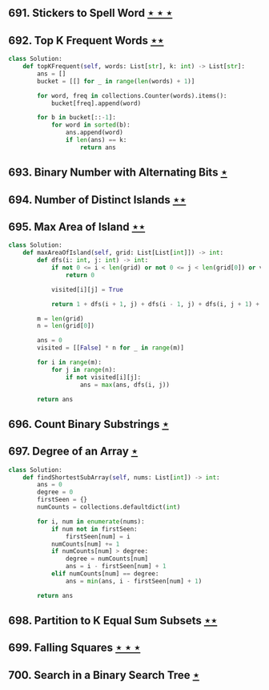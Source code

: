 ## 691. Stickers to Spell Word [$\star\star\star$](https://leetcode.com/problems/stickers-to-spell-word)

## 692. Top K Frequent Words [$\star\star$](https://leetcode.com/problems/top-k-frequent-words)

```python
class Solution:
    def topKFrequent(self, words: List[str], k: int) -> List[str]:
        ans = []
        bucket = [[] for _ in range(len(words) + 1)]

        for word, freq in collections.Counter(words).items():
            bucket[freq].append(word)

        for b in bucket[::-1]:
            for word in sorted(b):
                ans.append(word)
                if len(ans) == k:
                    return ans
```

## 693. Binary Number with Alternating Bits [$\star$](https://leetcode.com/problems/binary-number-with-alternating-bits)

## 694. Number of Distinct Islands [$\star\star$](https://leetcode.com/problems/number-of-distinct-islands)

## 695. Max Area of Island [$\star\star$](https://leetcode.com/problems/max-area-of-island)

```python
class Solution:
    def maxAreaOfIsland(self, grid: List[List[int]]) -> int:
        def dfs(i: int, j: int) -> int:
            if not 0 <= i < len(grid) or not 0 <= j < len(grid[0]) or visited[i][j] or grid[i][j] == 0:
                return 0

            visited[i][j] = True

            return 1 + dfs(i + 1, j) + dfs(i - 1, j) + dfs(i, j + 1) + dfs(i, j - 1)

        m = len(grid)
        n = len(grid[0])

        ans = 0
        visited = [[False] * n for _ in range(m)]

        for i in range(m):
            for j in range(n):
                if not visited[i][j]:
                    ans = max(ans, dfs(i, j))

        return ans
```

## 696. Count Binary Substrings [$\star$](https://leetcode.com/problems/count-binary-substrings)

## 697. Degree of an Array [$\star$](https://leetcode.com/problems/degree-of-an-array)

```python
class Solution:
    def findShortestSubArray(self, nums: List[int]) -> int:
        ans = 0
        degree = 0
        firstSeen = {}
        numCounts = collections.defaultdict(int)

        for i, num in enumerate(nums):
            if num not in firstSeen:
                firstSeen[num] = i
            numCounts[num] += 1
            if numCounts[num] > degree:
                degree = numCounts[num]
                ans = i - firstSeen[num] + 1
            elif numCounts[num] == degree:
                ans = min(ans, i - firstSeen[num] + 1)

        return ans
```

## 698. Partition to K Equal Sum Subsets [$\star\star$](https://leetcode.com/problems/partition-to-k-equal-sum-subsets)

## 699. Falling Squares [$\star\star\star$](https://leetcode.com/problems/falling-squares)

## 700. Search in a Binary Search Tree [$\star$](https://leetcode.com/problems/search-in-a-binary-search-tree)
